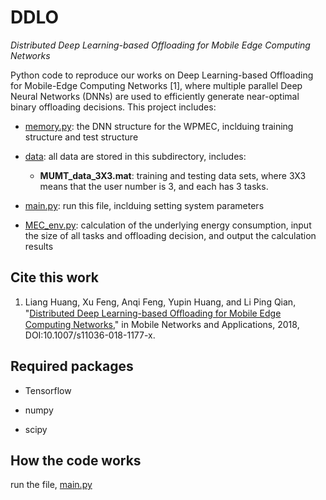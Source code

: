 # DDLO
*Distributed Deep Learning-based Offloading for Mobile Edge Computing Networks*

Python code to reproduce our works on Deep Learning-based Offloading for Mobile-Edge Computing Networks [1], where multiple parallel Deep Neural Networks (DNNs) are used to efficiently generate near-optimal binary offloading decisions. This project includes:

- [memory.py](memory.py): the DNN structure for the WPMEC, inclduing training structure and test structure

- [data](./data): all data are stored in this subdirectory, includes:

  - **MUMT_data_3X3.mat**: training and testing data sets, where 3X3 means that the user number is 3, and each has 3 tasks.

- [main.py](main.py): run this file, inclduing setting system parameters

- [MEC_env.py](MEC_env.py): calculation of the underlying energy consumption, input the size of all tasks and offloading decision, and output the calculation results

## Cite this work

1. Liang Huang, Xu Feng, Anqi Feng, Yupin Huang, and Li Ping Qian, "[Distributed Deep Learning-based Oﬄoading for Mobile Edge Computing Networks](https://doi.org/10.1007/s11036-018-1177-x)," in Mobile Networks and Applications, 2018, DOI:10.1007/s11036-018-1177-x.

## Required packages

- Tensorflow

- numpy

- scipy

## How the code works

run the file, [main.py](main.py)